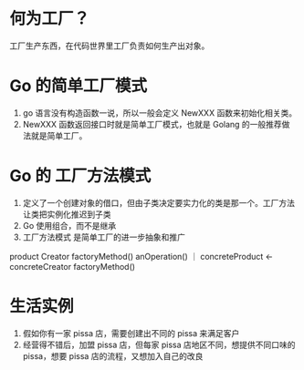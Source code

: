 # 何为工厂？
工厂生产东西，在代码世界里工厂负责如何生产出对象。

# Go 的简单工厂模式
1. go 语言没有构造函数一说，所以一般会定义 NewXXX 函数来初始化相关类。
2. NewXXX 函数返回接口时就是简单工厂模式，也就是 Golang 的一般推荐做法就是简单工厂。

# Go 的 工厂方法模式
1. 定义了一个创建对象的借口，但由子类决定要实力化的类是那一个。工厂方法让类把实例化推迟到子类
2. Go 使用组合，而不是继承
3. 工厂方法模式 是简单工厂的进一步抽象和推广

product                 Creator
                        factoryMethod()
                        anOperation()
   ｜
concreteProduct  <-    concreteCreator
                        factoryMethod()


# 生活实例
1. 假如你有一家 pissa 店，需要创建出不同的 pissa 来满足客户
2. 经营得不错后，加盟 pissa 店，但每家 pissa 店地区不同，想提供不同口味的 pissa，想要 pissa 店的流程，又想加入自己的改良
